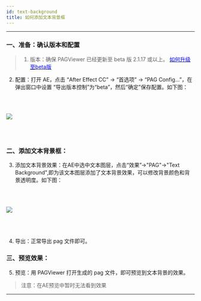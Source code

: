 ```yaml
---
id: text-background
title: 如何添加文本背景框
---
```

---
### 一、准备：确认版本和配置 <br/>
>  1. 版本：确保 PAGViewer 已经更新至 beta 版 2.1.17 或以上。 [<font color=blue>如何升级至beta版</font>](/docs/beta.html) <br/>

2. 配置：打开 AE，点击 “After Effect CC” -> “首选项” -> “PAG Config...”，在弹出窗口中设置 “导出版本控制”为“beta”，然后“确定”保存配置。如下图：<br/>

<img 
  src='https://pag.qq.com/website/static/img/docs/export-beta.jpg' 
  style='margin: 32px 0 48px 0' 
/>
---

###  二、添加文本背景框：<br/>

3. 添加文本背景效果：在AE中选中文本图层，点击“效果”->"PAG"->"Text Background",即为该文本图层添加了文本背景效果，可以修改背景颜色和背景透明度。如下图：<br/>

<img 
  src='https://pag.qq.com/website/static/img/docs/text-background-1.jpg' 
  style='margin: 32px 0 48px 0' 
/>
---

4. 导出：正常导出 pag 文件即可。<br/>

### 三、预览效果：<br/>

5. 预览：用 PAGViewer 打开生成的 pag 文件，即可预览到文本背景的效果。
> 注意：在AE预览中暂时无法看到效果

---